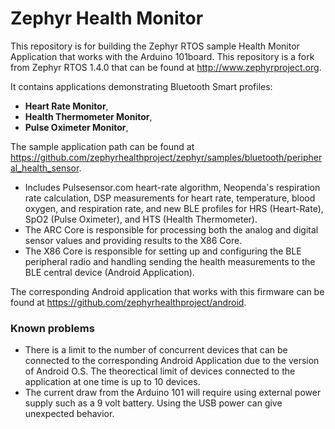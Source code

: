 # Zephyr Health Monitor

This repository is for building the Zephyr RTOS sample Health Monitor Application that works with the Arduino 101board.  This repository is a fork from Zephyr RTOS 1.4.0 that can be found at http://www.zephyrproject.org. 

It contains applications demonstrating Bluetooth Smart profiles: 
* **Heart Rate Monitor**, 
* **Health Thermometer Monitor**, 
* **Pulse Oximeter Monitor**,

The sample application path can be found at https://github.com/zephyrhealthproject/zephyr/samples/bluetooth/peripheral_health_sensor.
- Includes Pulsesensor.com heart-rate algorithm, Neopenda's respiration rate calculation, DSP measurements for heart rate, temperature, blood oxygen, and respiration rate, and new BLE profiles for HRS (Heart-Rate), SpO2 (Pulse Oximeter), and HTS (Health Thermometer).
- The ARC Core is responsible for processing both the analog and digital sensor values and providing results to the X86 Core.
- The X86 Core is responsible for setting up and configuring the BLE peripheral radio and handling sending the health measurements to the BLE central device (Android Application).

The corresponding Android application that works with this firmware can be found at https://github.com/zephyrhealthproject/android.

### Known problems
- There is a limit to the number of concurrent devices that can be connected to the corresponding Android Application due to the version of Android O.S.  The theorectical limit of devices connected to the application at one time is up to 10 devices.
- The current draw from the Arduino 101 will require using external power supply such as a 9 volt battery.  Using the USB power can give unexpected behavior.


